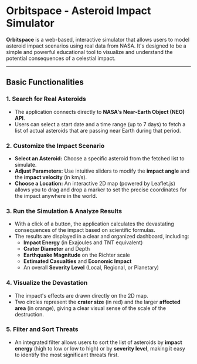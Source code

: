 # Orbitspace - Asteroid Impact Simulator

**Orbitspace** is a web-based, interactive simulator that allows users to model asteroid impact scenarios using real data from NASA. It's designed to be a simple and powerful educational tool to visualize and understand the potential consequences of a celestial impact.

---

## Basic Functionalities

### 1. **Search for Real Asteroids**
* The application connects directly to **NASA's Near-Earth Object (NEO) API**.
* Users can select a start date and a time range (up to 7 days) to fetch a list of actual asteroids that are passing near Earth during that period.

### 2. **Customize the Impact Scenario**
* **Select an Asteroid:** Choose a specific asteroid from the fetched list to simulate.
* **Adjust Parameters:** Use intuitive sliders to modify the **impact angle** and the **impact velocity** (in km/s).
* **Choose a Location:** An interactive 2D map (powered by Leaflet.js) allows you to drag and drop a marker to set the precise coordinates for the impact anywhere in the world.

### 3. **Run the Simulation & Analyze Results**
* With a click of a button, the application calculates the devastating consequences of the impact based on scientific formulas.
* The results are displayed in a clear and organized dashboard, including:
    * **Impact Energy** (in Exajoules and TNT equivalent)
    * **Crater Diameter** and Depth
    * **Earthquake Magnitude** on the Richter scale
    * **Estimated Casualties** and **Economic Impact**
    * An overall **Severity Level** (Local, Regional, or Planetary)

### 4. **Visualize the Devastation**
* The impact's effects are drawn directly on the 2D map.
* Two circles represent the **crater size** (in red) and the larger **affected area** (in orange), giving a clear visual sense of the scale of the destruction.

### 5. **Filter and Sort Threats**
* An integrated filter allows users to sort the list of asteroids by **impact energy** (high to low or low to high) or by **severity level**, making it easy to identify the most significant threats first.

